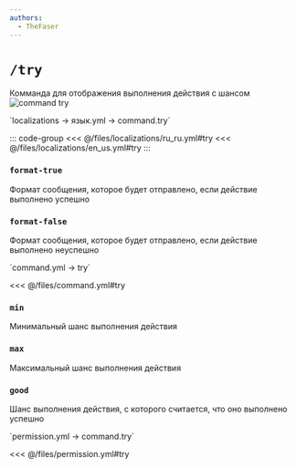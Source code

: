 ```yaml
---
authors:
  - TheFaser
---
```


# `/try`

Комманда для отображения выполнения действия с шансом
![command try](/commandtry.png)

[//]: # (localization)
<!--@include: @/parts/words.md#localization--> 
<!--@include: @/parts/words.md#path--> `localizations → язык.yml → command.try`

<!--@include: @/parts/words.md#default--> 

::: code-group
<<< @/files/localizations/ru_ru.yml#try
<<< @/files/localizations/en_us.yml#try
:::

### `format-true`

Формат сообщения, которое будет отправлено, если действие выполнено успешно

### `format-false`

Формат сообщения, которое будет отправлено, если действие выполнено неуспешно

[//]: # (command.yml)
<!--@include: @/parts/words.md#setting-->
<!--@include: @/parts/words.md#path--> `command.yml → try`

<!--@include: @/parts/words.md#default-->
<<< @/files/command.yml#try

<!--@include: @/parts/enable.md-->
<!--@include: @/parts/range.md-->

### `min`

Минимальный шанс выполнения действия

### `max`

Максимальный шанс выполнения действия

### `good`

Шанс выполнения действия, с которого считается, что оно выполнено успешно

<!--@include: @/parts/aliases.md-->
<!--@include: @/parts/destination.md-->
<!--@include: @/parts/cooldown.md-->
<!--@include: @/parts/sound.md-->

[//]: # (permission.yml)
<!--@include: @/parts/words.md#permission-->
<!--@include: @/parts/words.md#path--> `permission.yml → command.try`

<!--@include: @/parts/words.md#default-->
<<< @/files/permission.yml#try

<!--@include: @/parts/permission/permissionTier3.md-->
<!--@include: @/parts/permission/cooldown.md-->
<!--@include: @/parts/permission/sound.md-->

